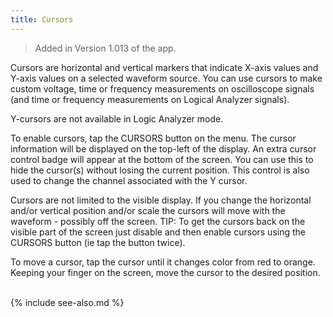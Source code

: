 ```yaml
---
title: Cursors
---
```


> Added in Version 1.013 of the app.

Cursors are horizontal and vertical markers that indicate X-axis values and Y-axis
values on a selected waveform source. You can use cursors to make custom
voltage, time or frequency measurements on oscilloscope signals (and time or frequency measurements on Logical Analyzer signals).
    
Y-cursors are not available in Logic Analyzer mode.
  
To enable cursors, tap the CURSORS button on the menu. The cursor information will be displayed on the top-left of the display. An extra cursor control badge will appear at the bottom of the screen. You can use this to hide the cursor(s) without losing the current position. This control is also used to change the channel associated with the Y cursor.

Cursors are not limited to the visible display. If you change the horizontal and/or vertical position and/or scale the cursors will move with the waveform - possibly off the screen. TIP: To get the cursors back on the visible part of the screen just disable and then enable cursors using the CURSORS button (ie tap the button twice).

To move a cursor, tap the cursor until it changes color from red to orange. Keeping your finger on the screen, move the cursor to the desired position.

<br>
{% include see-also.md %}
